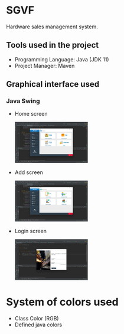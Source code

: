 # SGVF
Hardware sales management system.

## Tools used in the project
  * Programming Language: Java (JDK 11)
  * Project Manager: Maven

## Graphical interface used
 ### Java Swing
  * Home screen
     <p>
       <a href="https://github.com/DaltonChivambo/SGVF/blob/main/SGVF/Print%20Screen%20das%20Telas/Admin%20-%20Home.jpeg">
         <img width="41%" height="30%" src="https://github.com/DaltonChivambo/SGVF/blob/main/SGVF/Print%20Screen%20das%20Telas/Admin%20-%20Home.jpeg" />
       </a>
     </p>  
     
  * Add screen
     <p>
       <a href="https://github.com/DaltonChivambo/SGVF/blob/main/SGVF/Print%20Screen%20das%20Telas/Admin%20-%20Adicionar.jpeg">
         <img width="41%" height="30%" src="https://github.com/DaltonChivambo/SGVF/blob/main/SGVF/Print%20Screen%20das%20Telas/Admin%20-%20Adicionar.jpeg" />
       </a>
     </p>
     
  * Login screen
     <p>
     <a href="https://github.com/DaltonChivambo/SGVF/blob/main/SGVF/Print%20Screen%20das%20Telas/Tela%20Login.jpeg">
       <img width="41%" height="30%" src="https://github.com/DaltonChivambo/SGVF/blob/main/SGVF/Print%20Screen%20das%20Telas/Tela%20Login.jpeg" />
     </a>
   </p>

  
# System of colors used
 - Class Color (RGB)
 - Defined java colors

